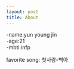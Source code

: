 ```yaml
---
layout: post
title: About
---
```


-name:yun young jin<br>-age:21<br>-mbti:infp

favorite song: 첫사랑-백아
